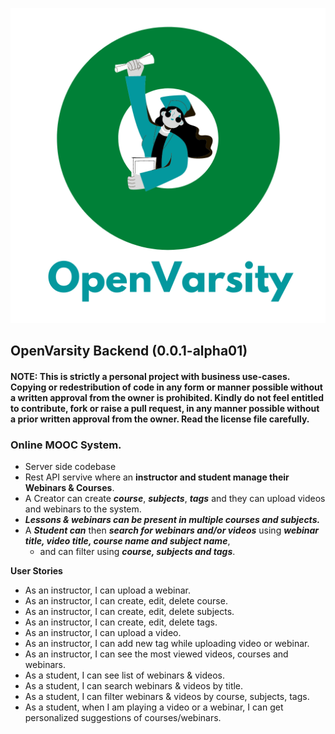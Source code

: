 ![](imgs/openvarsity.png)

OpenVarsity Backend (0.0.1-alpha01)
---

#### NOTE: This is strictly a personal project with business use-cases. Copying or redestribution of code in any form or manner possible without a written approval from the owner is prohibited. Kindly do not feel entitled to contribute, fork or raise a pull request, in any manner possible without a prior written approval from the owner. Read the license file carefully.

### Online MOOC System.

* Server side codebase
* Rest API servive where an **instructor
  and student manage their Webinars & Courses**.
* A Creator can create **_course_**, **_subjects_**, **_tags_** and they can upload videos and webinars to the system.
* **_Lessons & webinars can be present in multiple courses and subjects._**
* A **_Student can_** then **_search for webinars and/or videos_** using **_webinar title, video title, course name and subject name_**,
    * and can filter using **_course, subjects and tags_**.

**User Stories**
* As an instructor, I can upload a webinar.
* As an instructor, I can create, edit, delete course.
* As an instructor, I can create, edit, delete subjects.
* As an instructor, I can create, edit, delete tags.
* As an instructor, I can upload a video.
* As an instructor, I can add new tag while uploading video or webinar.
* As an instructor, I can see the most viewed videos, courses and webinars.
* As a student, I can see list of webinars & videos.
* As a student, I can search webinars & videos by title.
* As a student, I can filter webinars & videos by course, subjects, tags.
* As a student, when I am playing a video or a webinar, I can get personalized suggestions of courses/webinars.

